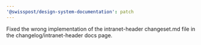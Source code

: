```yaml
---
'@swisspost/design-system-documentation': patch
---
```


Fixed the wrong implementation of the intranet-header changeset.md file in the changelog/intranet-header docs page.
